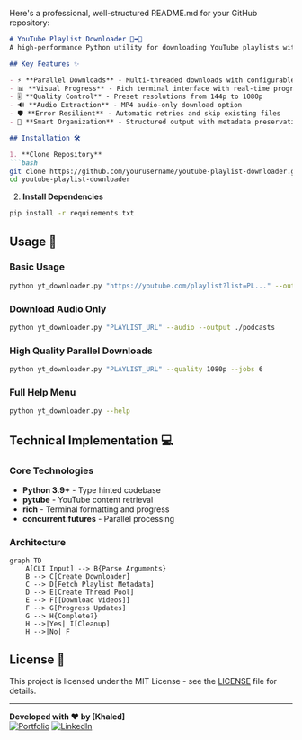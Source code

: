 Here's a professional, well-structured README.md for your GitHub repository:

```markdown
# YouTube Playlist Downloader 🎥➡️📁
A high-performance Python utility for downloading YouTube playlists with parallel downloads and quality selection. Perfect for content archivists, educators, and media enthusiasts.

## Key Features ✨

- ⚡ **Parallel Downloads** - Multi-threaded downloads with configurable workers
- 📊 **Visual Progress** - Rich terminal interface with real-time progress tracking
- 🎚️ **Quality Control** - Preset resolutions from 144p to 1080p
- 🔊 **Audio Extraction** - MP4 audio-only download option
- 🛡️ **Error Resilient** - Automatic retries and skip existing files
- 📁 **Smart Organization** - Structured output with metadata preservation

## Installation 🛠️

1. **Clone Repository**
```bash
git clone https://github.com/yourusername/youtube-playlist-downloader.git
cd youtube-playlist-downloader
```

2. **Install Dependencies**
```bash
pip install -r requirements.txt
```

## Usage 🚀

### Basic Usage
```bash
python yt_downloader.py "https://youtube.com/playlist?list=PL..." --output ./videos
```

### Download Audio Only
```bash
python yt_downloader.py "PLAYLIST_URL" --audio --output ./podcasts
```

### High Quality Parallel Downloads
```bash
python yt_downloader.py "PLAYLIST_URL" --quality 1080p --jobs 6
```

### Full Help Menu
```bash
python yt_downloader.py --help
```

## Technical Implementation 💻

### Core Technologies
- **Python 3.9+** - Type hinted codebase
- **pytube** - YouTube content retrieval
- **rich** - Terminal formatting and progress
- **concurrent.futures** - Parallel processing

### Architecture
```mermaid
graph TD
    A[CLI Input] --> B{Parse Arguments}
    B --> C[Create Downloader]
    C --> D[Fetch Playlist Metadata]
    D --> E[Create Thread Pool]
    E --> F[[Download Videos]]
    F --> G[Progress Updates]
    G --> H{Complete?}
    H -->|Yes| I[Cleanup]
    H -->|No| F
```


## License 📄

This project is licensed under the MIT License - see the [LICENSE](LICENSE) file for details.

---

**Developed with ❤️ by [Khaled]**  
[![Portfolio](https://img.shields.io/badge/-My%20Portfolio-blue)](https://www.freelancer.com/u/k5602)
[![LinkedIn](https://img.shields.io/badge/-LinkedIn-0077B5)](https://www.linkedin.com/in/khaled-mahmoud-b19210311/)
```
